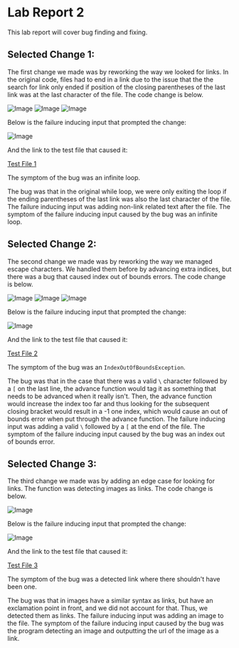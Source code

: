 # Lab Report 2

This lab report will cover bug finding and fixing.

## Selected Change 1:

The first change we made was by reworking the way we looked for links. In the original code, files had to end in a link due to the issue that the the search for link only ended if position of the closing parentheses of the last link was at the last character of the file. The code change is below.

![Image](images/Lab2_change2_1.png)
![Image](images/Lab2_change2_2.png)
![Image](images/Lab2_change2_3.png)

Below is the failure inducing input that prompted the change:

![Image](images/Lab2_bug1.png)

And the link to the test file that caused it:

[Test File 1](https://github.com/JessalynWang/markdown-parse/blob/main/test-mark1.md)

The symptom of the bug was an infinite loop.

The bug was that in the original while loop, we were only exiting the loop if the ending parentheses of the last link was also the last character of the file. The failure inducing input was adding non-link related text after the file. The symptom of the failure inducing input caused by the bug was an infinite loop.

## Selected Change 2:

The second change we made was by reworking the way we managed escape characters. We handled them before by advancing extra indices, but there was a bug that caused index out of bounds errors. The code change is below.

![Image](images/Lab2_change3_1.png)
![Image](images/Lab2_change3_2.png)
![Image](images/Lab2_change3_3.png)

Below is the failure inducing input that prompted the change:

![Image](images/Lab2_bug2.png)

And the link to the test file that caused it:

[Test File 2](https://github.com/JessalynWang/markdown-parse/blob/main/test-mark2.md)

The symptom of the bug was an `IndexOutOfBoundsException`.

The bug was that in the case that there was a valid `\` character followed by a `[` on the last line, the advance function would tag it as something that needs to be advanced when it really isn't. Then, the advance function would increase the index too far and thus looking for the subsequent closing bracket would result in a -1 one index, which would cause an out of bounds error when put through the advance function. The failure inducing input was adding a valid `\` followed by a `[` at the end of the file. The symptom of the failure inducing input caused by the bug was an index out of bounds error.

## Selected Change 3:

The third change we made was by adding an edge case for looking for links. The function was detecting images as links. The code change is below.

![Image](images/Lab2_change4.png)

Below is the failure inducing input that prompted the change:

![Image](images/Lab2_bug3.png)

And the link to the test file that caused it:

[Test File 3](https://github.com/JessalynWang/markdown-parse/blob/main/test-file6.md)

The symptom of the bug was a detected link where there shouldn't have been one.

The bug was that in images have a similar syntax as links, but have an exclamation point in front, and we did not account for that. Thus, we detected them as links. The failure inducing input was adding an image to the file. The symptom of the failure inducing input caused by the bug was the program detecting an image and outputting the url of the image as a link.

